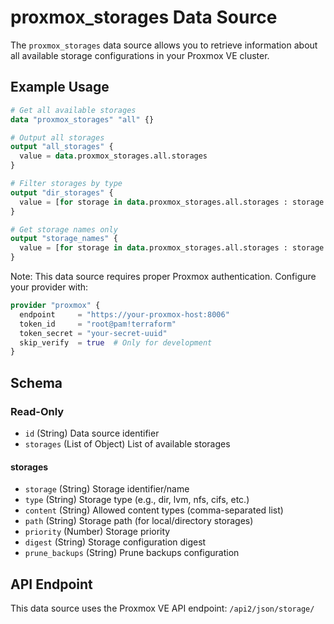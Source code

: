 # proxmox_storages Data Source

The `proxmox_storages` data source allows you to retrieve information about all available storage configurations in your Proxmox VE cluster.

## Example Usage

```terraform
# Get all available storages
data "proxmox_storages" "all" {}

# Output all storages
output "all_storages" {
  value = data.proxmox_storages.all.storages
}

# Filter storages by type
output "dir_storages" {
  value = [for storage in data.proxmox_storages.all.storages : storage if storage.type == "dir"]
}

# Get storage names only
output "storage_names" {
  value = [for storage in data.proxmox_storages.all.storages : storage.storage]
}
```

Note: This data source requires proper Proxmox authentication. Configure your provider with:

```terraform
provider "proxmox" {
  endpoint     = "https://your-proxmox-host:8006"
  token_id     = "root@pam!terraform"
  token_secret = "your-secret-uuid"
  skip_verify  = true  # Only for development
}
```

## Schema

### Read-Only

- `id` (String) Data source identifier
- `storages` (List of Object) List of available storages

#### storages

- `storage` (String) Storage identifier/name
- `type` (String) Storage type (e.g., dir, lvm, nfs, cifs, etc.)
- `content` (String) Allowed content types (comma-separated list)
- `path` (String) Storage path (for local/directory storages)
- `priority` (Number) Storage priority
- `digest` (String) Storage configuration digest
- `prune_backups` (String) Prune backups configuration

## API Endpoint

This data source uses the Proxmox VE API endpoint: `/api2/json/storage/`
